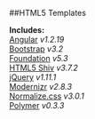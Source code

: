 ##HTML5 Templates

**Includes:**  
[Angular](https://angularjs.org/) *v1.2.19*  
[Bootstrap](http://getbootstrap.com/) *v3.2*  
[Foundation](http://foundation.zurb.com/) *v5.3*  
[HTML5 Shiv](https://github.com/aFarkas/html5shiv/) *v3.7.2*  
[jQuery](http://jquery.com/) *v1.11.1*  
[Modernizr](http://modernizr.com/) *v2.8.3*  
[Normalize.css](http://necolas.github.io/normalize.css/) *v3.0.1*  
[Polymer](http://www.polymer-project.org/) *v0.3.3*  